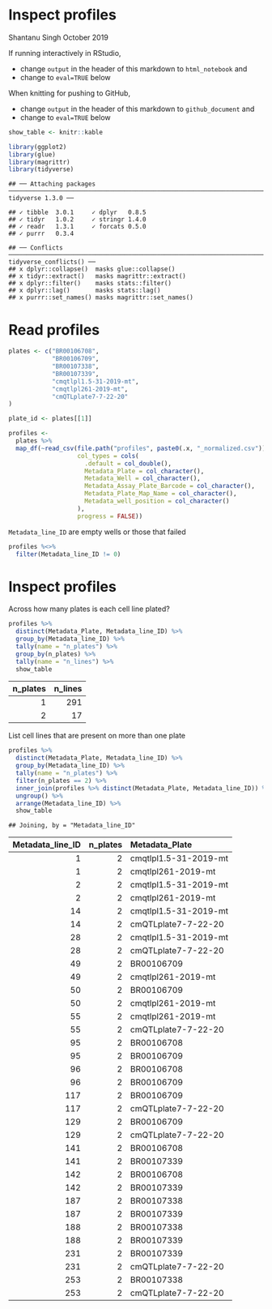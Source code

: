 Inspect profiles
================
Shantanu Singh
October 2019

If running interactively in RStudio,

  - change `output` in the header of this markdown to `html_notebook`
    and
  - change to `eval=TRUE` below

When knitting for pushing to GitHub,

  - change `output` in the header of this markdown to `github_document`
    and
  - change to `eval=TRUE` below

<!-- end list -->

``` r
show_table <- knitr::kable
```

``` r
library(ggplot2)
library(glue)
library(magrittr)
library(tidyverse)  
```

    ## ── Attaching packages ───────────────────────────────────────────────────────────────────────────────── tidyverse 1.3.0 ──

    ## ✓ tibble  3.0.1     ✓ dplyr   0.8.5
    ## ✓ tidyr   1.0.2     ✓ stringr 1.4.0
    ## ✓ readr   1.3.1     ✓ forcats 0.5.0
    ## ✓ purrr   0.3.4

    ## ── Conflicts ──────────────────────────────────────────────────────────────────────────────────── tidyverse_conflicts() ──
    ## x dplyr::collapse()  masks glue::collapse()
    ## x tidyr::extract()   masks magrittr::extract()
    ## x dplyr::filter()    masks stats::filter()
    ## x dplyr::lag()       masks stats::lag()
    ## x purrr::set_names() masks magrittr::set_names()

# Read profiles

``` r
plates <- c("BR00106708", 
            "BR00106709", 
            "BR00107338", 
            "BR00107339", 
            "cmqtlpl1.5-31-2019-mt", 
            "cmqtlpl261-2019-mt",
            "cmQTLplate7-7-22-20"
)

plate_id <- plates[[1]]

profiles <- 
  plates %>%
  map_df(~read_csv(file.path("profiles", paste0(.x, "_normalized.csv")), 
                   col_types = cols(
                     .default = col_double(),
                     Metadata_Plate = col_character(),
                     Metadata_Well = col_character(),
                     Metadata_Assay_Plate_Barcode = col_character(),
                     Metadata_Plate_Map_Name = col_character(),
                     Metadata_well_position = col_character()
                   ),
                   progress = FALSE))
```

`Metadata_line_ID` are empty wells or those that failed

``` r
profiles %<>%
  filter(Metadata_line_ID != 0)
```

# Inspect profiles

Across how many plates is each cell line plated?

``` r
profiles %>%
  distinct(Metadata_Plate, Metadata_line_ID) %>%
  group_by(Metadata_line_ID) %>%
  tally(name = "n_plates") %>%
  group_by(n_plates) %>%
  tally(name = "n_lines") %>%
  show_table
```

| n\_plates | n\_lines |
| --------: | -------: |
|         1 |      291 |
|         2 |       17 |

List cell lines that are present on more than one plate

``` r
profiles %>%
  distinct(Metadata_Plate, Metadata_line_ID) %>%
  group_by(Metadata_line_ID) %>%
  tally(name = "n_plates") %>%
  filter(n_plates == 2) %>%
  inner_join(profiles %>% distinct(Metadata_Plate, Metadata_line_ID)) %>%
  ungroup() %>%
  arrange(Metadata_line_ID) %>%
  show_table
```

    ## Joining, by = "Metadata_line_ID"

| Metadata\_line\_ID | n\_plates | Metadata\_Plate       |
| -----------------: | --------: | :-------------------- |
|                  1 |         2 | cmqtlpl1.5-31-2019-mt |
|                  1 |         2 | cmqtlpl261-2019-mt    |
|                  2 |         2 | cmqtlpl1.5-31-2019-mt |
|                  2 |         2 | cmqtlpl261-2019-mt    |
|                 14 |         2 | cmqtlpl1.5-31-2019-mt |
|                 14 |         2 | cmQTLplate7-7-22-20   |
|                 28 |         2 | cmqtlpl1.5-31-2019-mt |
|                 28 |         2 | cmQTLplate7-7-22-20   |
|                 49 |         2 | BR00106709            |
|                 49 |         2 | cmqtlpl261-2019-mt    |
|                 50 |         2 | BR00106709            |
|                 50 |         2 | cmqtlpl261-2019-mt    |
|                 55 |         2 | cmqtlpl261-2019-mt    |
|                 55 |         2 | cmQTLplate7-7-22-20   |
|                 95 |         2 | BR00106708            |
|                 95 |         2 | BR00106709            |
|                 96 |         2 | BR00106708            |
|                 96 |         2 | BR00106709            |
|                117 |         2 | BR00106709            |
|                117 |         2 | cmQTLplate7-7-22-20   |
|                129 |         2 | BR00106709            |
|                129 |         2 | cmQTLplate7-7-22-20   |
|                141 |         2 | BR00106708            |
|                141 |         2 | BR00107339            |
|                142 |         2 | BR00106708            |
|                142 |         2 | BR00107339            |
|                187 |         2 | BR00107338            |
|                187 |         2 | BR00107339            |
|                188 |         2 | BR00107338            |
|                188 |         2 | BR00107339            |
|                231 |         2 | BR00107339            |
|                231 |         2 | cmQTLplate7-7-22-20   |
|                253 |         2 | BR00107338            |
|                253 |         2 | cmQTLplate7-7-22-20   |
